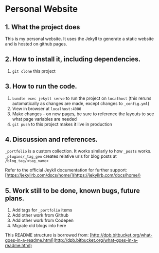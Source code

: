# Personal Website

## 1. What the project does

This is my personal website. It uses the Jekyll to generate a static website and is hosted on github pages.

## 2. How to install it, including dependencies.

1. `git clone` this project

## 3. How to run the code.

1. `bundle exec jekyll serve` to run the project on `localhost` (this reruns automatically as changes are made, except changes to `_config.yml`)
2. View in browser at `localhost:4000`
3. Make changes - on new pages, be sure to reference the layouts to see what page variables are needed
4. `git push` to this project makes it live in production

## 4. Discussion and references.

`_portfolio` is a custom collection. It works similarly to how `_posts` works.
`_plugins/_tag_gen` creates relative urls for blog posts at `/blog_tag/<tag_name>`

Refer to the official Jeykll documentation for further support: [https://jekyllrb.com/docs/home/](https://jekyllrb.com/docs/home/)

## 5. Work still to be done, known bugs, future plans.

1. Add tags for `_portfolio` items
2. Add other work from Github
3. Add other work from Codepen
4. Migrate old blogs into here

This README structure is borrowed from: [http://dpb.bitbucket.org/what-goes-in-a-readme.html](http://dpb.bitbucket.org/what-goes-in-a-readme.html)
